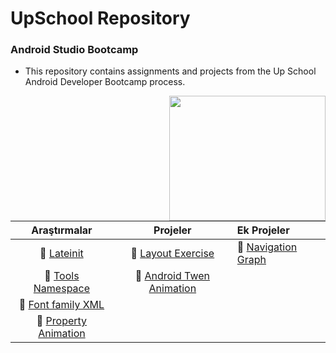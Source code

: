 # UpSchool Repository
### Android Studio Bootcamp

- This repository contains assignments and projects from the Up School Android Developer Bootcamp process.
 <img align="right" width="250" height="200" src="https://media2.giphy.com/media/13HgwGsXF0aiGY/giphy.gif">


 |         Araştırmalar          |Projeler|          Ek Projeler         |
|:------------------------------------------------------------------------:|:---:|:-----|
| :bookmark_tabs: [Lateinit](https://github.com/senaecelik/UpSchool-Progress/tree/main/Ara%C5%9Ft%C4%B1rma%20%C3%96devleri#1)|:bookmark_tabs:  [Layout Exercise](https://github.com/senaecelik/UpSchool-Progress/tree/main/Projeler/Project%2001%20-%20Layout%20Exercise%20Project) |:bookmark_tabs:     [Navigation Graph](https://github.com/senaecelik/UpSchool-Progress/tree/main/Ek%20Projeler/NavigationGraph)
|:bookmark_tabs: [Tools Namespace](https://github.com/senaecelik/UpSchool-Progress/tree/main/Ara%C5%9Ft%C4%B1rma%20%C3%96devleri#2) |:bookmark_tabs:   [Android Twen Animation](https://github.com/senaecelik/UpSchool-Progress/tree/main/Projeler/Project%2002%20-%20Android%20Tween%20Animation%20Sample)   
|:bookmark_tabs: [Font family XML](https://github.com/senaecelik/UpSchool-Progress/tree/main/Ara%C5%9Ft%C4%B1rma%20%C3%96devleri#3)   
|:bookmark_tabs: [Property Animation](https://github.com/senaecelik/UpSchool-Progress/tree/main/Ara%C5%9Ft%C4%B1rma%20%C3%96devleri#4)   



